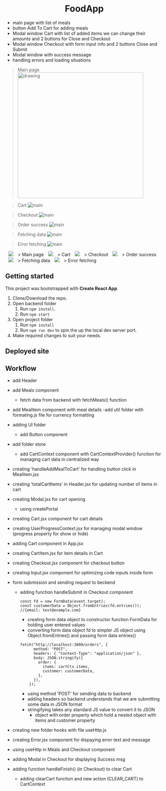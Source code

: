 <h1 align="center">FoodApp</h1>

- main page with list of meals
- button Add To Cart for adding meals
- Modal window Cart with list of added items we can change their amounts and 2 buttons for Close and Checkout
- Modal window Checkout with form input info and 2 buttons Close and Submit
- Modal window with success message
- handling errors and loading situations

> Main page
> <img src="/src/assets/main.png" alt="drawing" width="400"/>

> Cart
> ![main](/src/assets/Cart.png "Cart")

> Checkout
> ![main](/src/assets/Checkout.png "Checkout")

> Order success
> ![main](/src/assets/Success.png "Order success")

> Fetching data
> ![main](/src/assets/Fetching.png "Fetching data")

> Error fetching
> ![main](/src/assets/ErrorFetching.png "Error fetching")

<p>
    <img src="/src/assets/main.png" hspace="10" >
    > Main page
    <img src="/src/assets/Cart.png" hspace="10" >
    > Cart
    <img src="/src/assets/Checkout.png" hspace="10" >
    > Checkout
    <img src="/src/assets/Success.png" hspace="10" >
    > Order success
    <img src="/src/assets/Fetching.png" hspace="10" >
    > Fetching data
    <img src="/src/assets/ErrorFetching.png" hspace="10" >
    > Error fetching
</p>

## Getting started

This project was bootstrapped with **Create React App**.

1. Clone/Download the repo.
2. Open backend folder
   1. Run `npm install`.
   2. Run `npm start`
3. Open project folder
   1. Run `npm install`
   2. Run `npm run dev` to spin the up the local dev server port.
4. Make required changes to suit your needs.

## Deployed site

## Workflow

- add Header
- add Meals component
  - fetch data from backend with fetchMeals() function
- add MealItem component with meal details
  -add util folder with formating.js file for currency formatting
- adding UI folder
  - add Button component
- add folder store
  - add CartContext component with CartContextProvider() function for managing cart data in centralized way
- creating 'handleAddMealToCart' for handling button click in MealItem.jsx
- creating 'totalCartItems' in Header.jsx for updating number of items in cart
- creating Modal.jsx for cart opening
  - using createPortal
- creating Cart.jsx component for cart details
- creating UserProgressContext.jsx for managing modal window (progress property for show or hide)
- adding Cart component in App.jsx
- creating CartItem.jsx for item details in Cart
- creating Checkout.jsx component for checkout button
- creating Input.jsx component for optimizing code inputs inside form
- form submission and sending request to beckend

  - adding function handleSubmit in Checkout component

    ```
    const fd = new FormData(event.target);
    const customerData = Object.fromEntries(fd.entries()); //{email: test@example.com}
    ```

    - creating form data object to constructor function FormData for holding user entered values
    - converting form data object fd to simpler JS object using Object.fromEntries() and passing form data entries()

    ```
    fetch("http://localhost:3000/orders", {
          method: "POST",
          headers: { "Content-Type": "application/json" },
          body: JSON.stringify({
            order: {
              items: cartCtx.items,
              customer: customerData,
            },
          }),
        });
    ```

    - using method 'POST' for sending data to backend
    - adding headers so backend understands that we are submitting some data in JSON format
    - stringifying takes any standard JS value to convert it to JSON
      - object with order property which hold a nested object with items and customer property

- creating new folder hooks with file useHttp.js
- creating Error.jsx component for dispaying error text and message
- using useHttp in Meals and Checkout component
- adding Modal in Checkout for displaying Success msg
- adding function handleFinish() (in Checkout) to clear Cart
  - adding clearCart function and new action (CLEAR_CART) to CartContext

